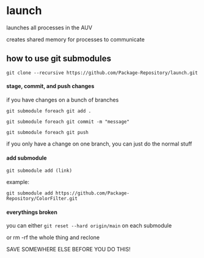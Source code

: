 # launch

launches all processes in the AUV

creates shared memory for processes to communicate


## how to use git submodules

`git clone --recursive https://github.com/Package-Repository/launch.git`


#### stage, commit, and push changes

if you have changes on a bunch of branches

`git submodule foreach git add .`

`git submodule foreach git commit -m "message"`

`git submodule foreach git push`

if you only have a change on one branch, you can just do the normal stuff

#### add submodule

`git submodule add (link)`

example:

`git submodule add https://github.com/Package-Repository/ColorFilter.git`

#### everythings broken

you can either 
`git reset --hard origin/main`
on each submodule

or rm -rf the whole thing and reclone

SAVE SOMEWHERE ELSE BEFORE YOU DO THIS!


